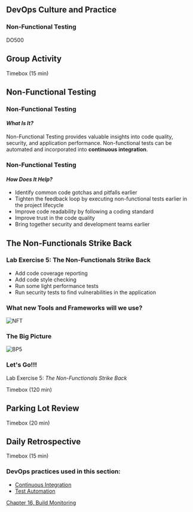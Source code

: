 <!-- .slide: data-background-image="images/RH_NewBrand_Background.png" -->
## DevOps Culture and Practice <!-- {_class="course-title"} -->
### Non-Functional Testing <!-- {_class="title-color"} -->
DO500 <!-- {_class="title-color"} -->



## Group Activity
Timebox (15 min) <!-- {_class="small"} -->



<!-- .slide: id="non-functional-testing"-->
## Non-Functional Testing


### Non-Functional Testing
#### _What Is It?_
Non-Functional Testing provides valuable insights into code quality, security, and
application performance. Non-functional tests can be automated and incorporated
into **continuous integration**.


### Non-Functional Testing
#### _How Does It Help?_
* Identify common code gotchas and pitfalls earlier
* Tighten the feedback loop by executing non-functional tests earlier in the
project lifecycle
* Improve code readability by following a coding standard
* Improve trust in the code quality
* Bring together security and development teams earlier



<!-- .slide: id="non-functionls-strike-back" -->
## The Non-Functionals Strike Back


### Lab Exercise 5: The Non-Functionals Strike Back
* Add code coverage reporting
* Add code style checking
* Run some light performance tests
* Run security tests to find vulnerabilities in the application


### What new Tools and Frameworks will we use?
![NFT](images/nft/lab5tech.png)


### The Big Picture
![BP5](images/nft/bp-5-non-functionals.jpg)


### Let's Go!!!
Lab Exercise 5: _The Non-Functionals Strike Back_

Timebox (120 min) <!-- {_class="small"} -->



## Parking Lot Review
Timebox (20 min) <!-- {_class="small"} -->



## Daily Retrospective
Timebox (15 min) <!-- {_class="small"} -->



<!-- .slide: data-background-image="images/chef-background.png", class="white-style" -->
### DevOps practices used in this section:
- [Continuous Integration](https://openpracticelibrary.com/practice/continuous-integration/)
- [Test Automation](https://openpracticelibrary.com/practice/test-automation/)



<!-- .slide: data-background-image="css/images/RH_Chapter_Title_Background2.png", class="white-style" -->
[Chapter 16, Build Monitoring](chapter16.html)
